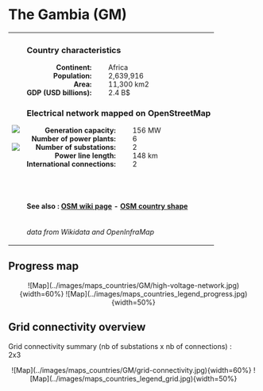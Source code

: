 # The Gambia (GM)

<table width="90%">
<tr>
<td>
<img src="http://commons.wikimedia.org/wiki/Special:FilePath/Flag%20of%20The%20Gambia.svg" width="250">
<br><br>
<img src="http://commons.wikimedia.org/wiki/Special:FilePath/Gambia%20%28orthographic%20projection%20with%20inset%29.svg" width="250"></td>
<td>
<h3>Country characteristics</h3>
<div style="display: inline-block;text-align:right;margin-right:30px;font-weight: bold;">
Continent:<br>Population:<br>Area:<br>GDP (USD billions):
</div>
<div style="display: inline-block;">
Africa<br>2,639,916<br>11,300 km2<br>2.4 B$
</div>
<h3>Electrical network mapped on OpenStreetMap</h3>
<div style="display: inline-block;text-align:right;margin-right:30px;font-weight: bold;">Generation capacity:<br>
Number of power plants:<br>
Number of substations:<br>
Power line length:<br>
International connections:<br>
</div>
<div style="display: inline-block;">156 MW<br>
6<br>
2<br>
148 km<br>
2<br>
</div>

<br><br><h4>See also :
<a href="https://wiki.openstreetmap.org/wiki/Power_networks/The Gambia" target="_blank">OSM wiki page</a> -
<a href="https://openstreetmap.org/relation/192774" target="_blank">OSM country shape</a>
</h4>

<br><i>data from Wikidata and OpenInfraMap</i>
</td>
</tr>
</table>


## Progress map

<center>
![Map](../images/maps_countries/GM/high-voltage-network.jpg){width=60%}
![Map](../images/maps_countries_legend_progress.jpg){width=50%}
</center>



## Grid connectivity overview

Grid connectivity summary (nb of substations x nb of connections) :<br>2x3

<center>
![Map](../images/maps_countries/GM/grid-connectivity.jpg){width=60%}
![Map](../images/maps_countries_legend_grid.jpg){width=50%}
</center>

